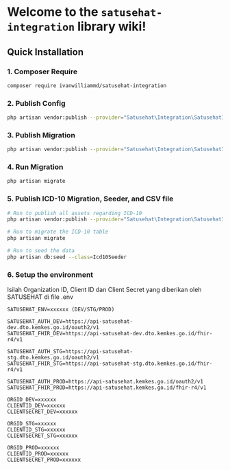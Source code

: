# Welcome to the ```satusehat-integration``` library wiki!

## Quick Installation

### 1. Composer Require

```bash
composer require ivanwilliammd/satusehat-integration
```

### 2. Publish Config

```bash
php artisan vendor:publish --provider="Satusehat\Integration\SatusehatIntegrationServiceProvider" --tag=config
```

### 3. Publish Migration

```bash
php artisan vendor:publish --provider="Satusehat\Integration\SatusehatIntegrationServiceProvider" --tag=migrations
```

### 4. Run Migration

```bash
php artisan migrate
```

### 5. Publish ICD-10 Migration, Seeder, and CSV file
```bash
# Run to publish all assets regarding ICD-10
php artisan vendor:publish --provider="Satusehat\Integration\SatusehatIntegrationServiceProvider" --tag=icd10

# Run to migrate the ICD-10 table
php artisan migrate

# Run to seed the data
php artisan db:seed --class=Icd10Seeder
```


### 6. Setup the environment
Isilah Organization ID, Client ID dan Client Secret yang diberikan oleh SATUSEHAT di file .env

```env
SATUSEHAT_ENV=xxxxxx (DEV/STG/PROD)

SATUSEHAT_AUTH_DEV=https://api-satusehat-dev.dto.kemkes.go.id/oauth2/v1
SATUSEHAT_FHIR_DEV=https://api-satusehat-dev.dto.kemkes.go.id/fhir-r4/v1

SATUSEHAT_AUTH_STG=https://api-satusehat-stg.dto.kemkes.go.id/oauth2/v1
SATUSEHAT_FHIR_STG=https://api-satusehat-stg.dto.kemkes.go.id/fhir-r4/v1

SATUSEHAT_AUTH_PROD=https://api-satusehat.kemkes.go.id/oauth2/v1
SATUSEHAT_FHIR_PROD=https://api-satusehat.kemkes.go.id/fhir-r4/v1

ORGID_DEV=xxxxxx
CLIENTID_DEV=xxxxxx
CLIENTSECRET_DEV=xxxxxx

ORGID_STG=xxxxxx
CLIENTID_STG=xxxxxx
CLIENTSECRET_STG=xxxxxx

ORGID_PROD=xxxxxx
CLIENTID_PROD=xxxxxx
CLIENTSECRET_PROD=xxxxxx
```
